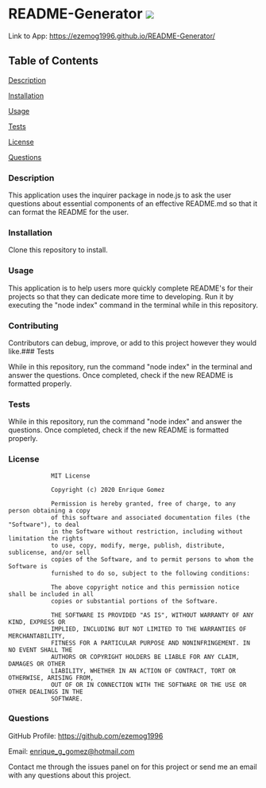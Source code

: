 # README-Generator ![](https://img.shields.io/badge/license-MIT-green)

Link to App: https://ezemog1996.github.io/README-Generator/

## Table of Contents

[Description](https://github.com/ezemog1996/README-Generator#description)

[Installation](https://github.com/ezemog1996/README-Generator#installation)

[Usage](https://github.com/ezemog1996/README-Generator#usage)

[Tests](https://github.com/ezemog1996/README-Generator#tests)

[License](https://github.com/ezemog1996/README-Generator#license)

[Questions](https://github.com/ezemog1996/README-Generator#questions)

### Description

This application uses the inquirer package in node.js to ask the user questions about essential components of an effective README.md so that it can format the README for the user.

### Installation

Clone this repository to install.

### Usage

This application is to help users more quickly complete README's for their projects so that they can dedicate more time to developing. Run it by executing the "node index" command in the terminal while in this repository.

### Contributing

Contributors can debug, improve, or add to this project however they would like.### Tests

While in this repository, run the command "node index" in the terminal and answer the questions. Once completed, check if the new README is formatted properly.

### Tests

While in this repository, run the command "node index" and answer the questions. Once completed, check if the new README is formatted properly.

### License


                MIT License

                Copyright (c) 2020 Enrique Gomez
                
                Permission is hereby granted, free of charge, to any person obtaining a copy
                of this software and associated documentation files (the "Software"), to deal
                in the Software without restriction, including without limitation the rights
                to use, copy, modify, merge, publish, distribute, sublicense, and/or sell
                copies of the Software, and to permit persons to whom the Software is
                furnished to do so, subject to the following conditions:
                
                The above copyright notice and this permission notice shall be included in all
                copies or substantial portions of the Software.
                
                THE SOFTWARE IS PROVIDED "AS IS", WITHOUT WARRANTY OF ANY KIND, EXPRESS OR
                IMPLIED, INCLUDING BUT NOT LIMITED TO THE WARRANTIES OF MERCHANTABILITY,
                FITNESS FOR A PARTICULAR PURPOSE AND NONINFRINGEMENT. IN NO EVENT SHALL THE
                AUTHORS OR COPYRIGHT HOLDERS BE LIABLE FOR ANY CLAIM, DAMAGES OR OTHER
                LIABILITY, WHETHER IN AN ACTION OF CONTRACT, TORT OR OTHERWISE, ARISING FROM,
                OUT OF OR IN CONNECTION WITH THE SOFTWARE OR THE USE OR OTHER DEALINGS IN THE
                SOFTWARE.

### Questions

GitHub Profile: https://github.com/ezemog1996

Email: enrique_g_gomez@hotmail.com 

Contact me through the issues panel on for this project or send me an email with any questions about this project.